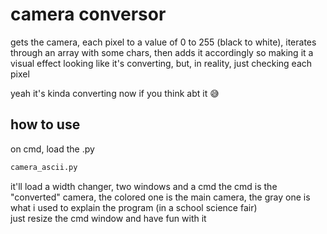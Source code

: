 # camera conversor
gets the camera, each pixel to a value of 0 to 255 (black to white), iterates through an array with some chars, then adds it accordingly
so making it a visual effect looking like it's converting, but, in reality, just checking each pixel

yeah it's kinda converting now if you think abt it 😅

## how to use
on cmd, load the .py<br>
```cmd
camera_ascii.py
```
it'll load a width changer, two windows and a cmd
the cmd is the "converted" camera, the colored one is the main camera, the gray one is what i used to explain the program (in a school science fair)<br>
just resize the cmd window and have fun with it
